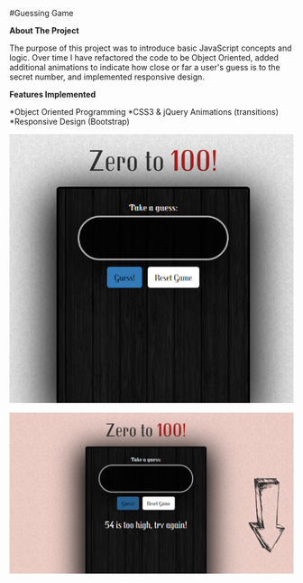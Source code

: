 #Guessing Game

**About The Project**

The purpose of this project was to introduce basic JavaScript concepts and logic. Over time I have refactored the code to be Object Oriented, added additional animations to indicate how close or far a user's guess is to the secret number, and implemented responsive design.


**Features Implemented**

*Object Oriented Programming
*CSS3 & jQuery Animations (transitions)
*Responsive Design (Bootstrap)

![alt text](img/zeroto100.png "Welcome/Home page specifications")

![alt text](img/zeroto100-2.png "Welcome/Home page specifications")